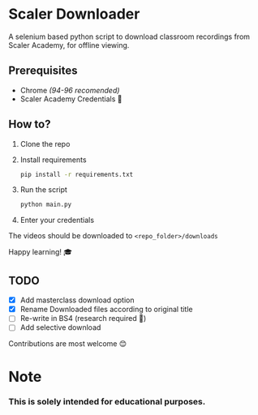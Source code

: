 # Scaler Downloader

A selenium based python script to download classroom recordings from Scaler Academy, for offline viewing.

## Prerequisites
* Chrome _(94-96 recomended)_
* Scaler Academy Credentials 🙂

## How to?
1. Clone the repo
2. Install requirements
    ```bash
    pip install -r requirements.txt
    ```

3. Run the script
    ```bash
    python main.py
    ```
4. Enter your credentials

The videos should be downloaded to `<repo_folder>/downloads`

Happy learning! 🎓

## TODO
- [x] Add masterclass download option
- [x] Rename Downloaded files according to original title
- [ ] Re-write in BS4 (research required 🥵)
- [ ] Add selective download

Contributions are most welcome 😊

# Note
### This is solely intended for educational purposes.
